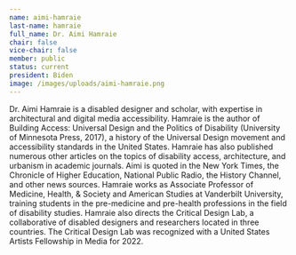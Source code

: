```yaml
---
name: aimi-hamraie
last-name: hamraie
full_name: Dr. Aimi Hamraie
chair: false
vice-chair: false
member: public
status: current
president: Biden
image: /images/uploads/aimi-hamraie.png
---
```

Dr. Aimi Hamraie is a disabled designer and scholar, with expertise in architectural and digital media accessibility. Hamraie is the author of Building Access: Universal Design and the Politics of Disability (University of Minnesota Press, 2017), a history of the Universal Design movement and accessibility standards in the United States. Hamraie has also published numerous other articles on the topics of disability access, architecture, and urbanism in academic journals. Aimi is quoted in the New York Times, the Chronicle of Higher Education, National Public Radio, the History Channel, and other news sources. Hamraie works as Associate Professor of Medicine, Health, & Society and American Studies at Vanderbilt University, training students in the pre-medicine and pre-health professions in the field of disability studies. Hamraie also directs the Critical Design Lab, a collaborative of disabled designers and researchers located in three countries. The Critical Design Lab was recognized with a United States Artists Fellowship in Media for 2022.
